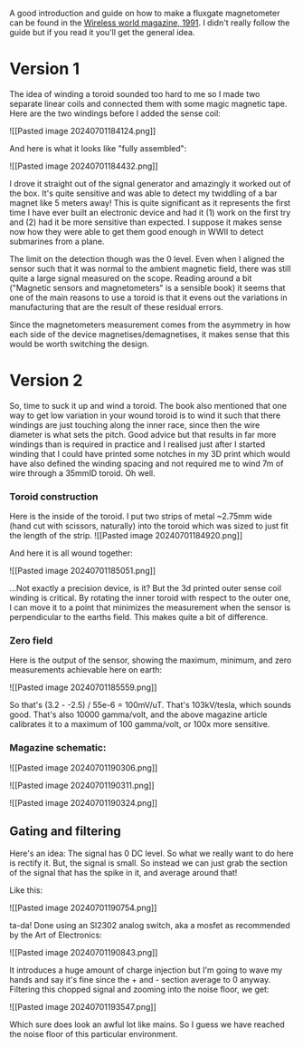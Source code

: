 A good introduction and guide on how to make a fluxgate magnetometer can be found in the [Wireless world magazine, 1991](https://www.worldradiohistory.com/UK/Wireless-World/90s/Wireless-World-1991-09.pdf). I didn't really follow the guide but if you read it you'll get the general idea.

# Version 1
The idea of winding a toroid sounded too hard to me so I made two separate linear coils and connected them with some magic magnetic tape. Here are the two windings before I added the sense coil:

![[Pasted image 20240701184124.png]]

And here is what it looks like "fully assembled":

![[Pasted image 20240701184432.png]]

I drove it straight out of the signal generator and amazingly it worked out of the box. It's quite sensitive and was able to detect my twiddling of a bar magnet like 5 meters away!
This is quite significant as it represents the first time I have ever built an electronic device and had it (1) work on the first try and (2) had it be more sensitive than expected. I suppose it makes sense now how they were able to get them good enough in WWII to detect submarines from a plane.

The limit on the detection though was the 0 level. Even when I aligned the sensor such that it was normal to the ambient magnetic field, there was still quite a large signal measured on the scope. Reading around a bit ("Magnetic sensors and magnetometers" is a sensible book) it seems that one of the main reasons to use a toroid is that it evens out the variations in manufacturing that are the result of these residual errors. 

Since the magnetometers measurement comes from the asymmetry in how each side of the device magnetises/demagnetises, it makes sense that this would be worth switching the design.

# Version 2

So, time to suck it up and wind a toroid. The book also mentioned that one way to get low variation in your wound toroid is to wind it such that there windings are just touching along the inner race, since then the wire diameter is what sets the pitch. Good advice but that results in far more windings than is required in practice and I realised just after I started winding that I could have printed some notches in my 3D print which would have also defined the winding spacing and not required me to wind 7m of wire through a 35mmID toroid. Oh well.

### Toroid construction

Here is the inside of the toroid. I put two strips of metal ~2.75mm wide (hand cut with scissors, naturally) into the toroid which was sized to just fit the length of the strip.
![[Pasted image 20240701184920.png]]

And here it is all wound together:

![[Pasted image 20240701185051.png]]

...Not exactly a precision device, is it? But the 3d printed outer sense coil winding is critical. By rotating the inner toroid with respect to the outer one, I can move it to a point that minimizes the measurement when the sensor is perpendicular to the earths field. This makes quite a bit of difference.

### Zero field

Here is the output of the sensor, showing the maximum, minimum, and zero measurements achievable here on earth:

![[Pasted image 20240701185559.png]]

So that's (3.2 - -2.5) / 55e-6 = 100mV/uT. That's 103kV/tesla, which sounds good. That's also 10000 gamma/volt, and the above magazine article calibrates it to a maximum of 100 gamma/volt, or 100x more sensitive.

### Magazine schematic:

![[Pasted image 20240701190306.png]]

![[Pasted image 20240701190311.png]]

![[Pasted image 20240701190324.png]]

## Gating and filtering

Here's an idea: The signal has 0 DC level. So what we really want to do here is rectify it. But, the signal is small. So instead we can just grab the section of the signal that has the spike in it, and average around that!

Like this:

![[Pasted image 20240701190754.png]]

ta-da! Done using an SI2302 analog switch, aka a mosfet as recommended by the Art of Electronics:

![[Pasted image 20240701190843.png]]

It introduces a huge amount of charge injection but I'm going to wave my hands and say it's fine since the + and - section average to 0 anyway. Filtering this chopped signal and zooming into the noise floor, we get:

![[Pasted image 20240701193547.png]]

Which sure does look an awful lot like mains. So I guess we have reached the noise floor of this particular environment.